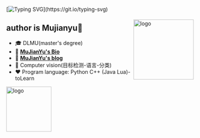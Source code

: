 [![Typing SVG](https://readme-typing-svg.demolab.com?font=Fira+Code&pause=1000&width=435&lines=Welcome+to+MuJianYu's+github.)](https://git.io/typing-svg)
<!--
**mujianyu/mujianyu** is a ✨ _special_ ✨ repository because its `README.md` (this file) appears on your GitHub profile.

Here are some ideas to get you started:

- 🔭 I’m currently working on ...
- 🌱 I’m currently learning ...
- 👯 I’m looking to collaborate on ...
- 🤔 I’m looking for help with ...
- 💬 Ask me about ...
- 📫 How to reach me: ...
- 😄 Pronouns: ...
- ⚡ Fun fact: ...
- 用于显示编程语言比例
- [![Top Langs](https://github-readme-stats.vercel.app/api/top-langs/?username=mujianyu&layout=compact)](https://github.com/mujianyu/github-readme-stats)
- 黑色背景显示stars
- ![Mujianyu's github stats](https://github-readme-stats.vercel.app/api?username=mujianyu&show_icons=true&theme=radical)
- ![Mujianyu's github stats](https://github-readme-stats.vercel.app/api?username=mujianyu&show_icons=true)
-->


<img src="https://github-readme-stats.vercel.app/api?username=mujianyu&show_icons=true" alt="logo" height="160" align="right" style="margin: 5px; margin-bottom: 20px;" />

## author is Mujianyu👋
- 🎓 DLMU(master's degree)
- 📖 [**MuJianYu's Bio**](https://mujianyu.github.io/)
- 📖 [**MuJianYu's blog**](https://blog.csdn.net/qq_45950599)
- 🔭 Computer vision(目标检测-语言-分类)
- ❤  Program language: Python C++ (Java Lua)-toLearn 

<img src="https://github-profile-trophy.vercel.app/?username=mujianyu&theme=flat" alt="logo" height="120" align="center" style="margin: auto; margin-bottom: 20px;" />
